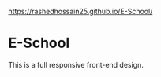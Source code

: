 https://rashedhossain25.github.io/E-School/

# E-School
This is a full responsive front-end design.
